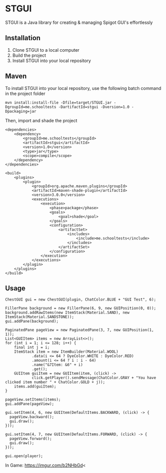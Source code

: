 # STGUI

STGUI is a Java library for creating & managing Spigot GUI's effortlessly

## Installation

1. Clone STGUI to a local computer
2. Build the project
3. Install STGUI into your local repository

## Maven

To install STGUI into your local repository, use the following batch command in the project folder
```
mvn install:install-file -Dfile=target/STGUI.jar -DgroupId=me.schooltests -DartifactId=stgui -Dversion=1.0 -Dpackaging=jar
```

Then, import and shade the project

```
<dependencies>
    <dependency>
        <groupId>me.schooltests</groupId>
        <artifactId>stgui</artifactId>
        <version>1.0</version>
        <type>jar</type>
        <scope>compile</scope>
    </dependency>
</dependencies>

<build>
    <plugins>
        <plugin>
            <groupId>org.apache.maven.plugins</groupId>
            <artifactId>maven-shade-plugin</artifactId>
            <version>3.0.0</version>
            <executions>
                <execution>
                    <phase>package</phase>
                    <goals>
                        <goal>shade</goal>
                    </goals>
                    <configuration>
                        <artifactSet>
                            <includes>
                                <include>me.schooltests</include>
                            </includes>
                        </artifactSet>
                    </configuration>
                </execution>
            </executions>
        </plugin>
    </plugins>
</build>
```

## Usage

```
ChestGUI gui = new ChestGUI(plugin, ChatColor.BLUE + "GUI Test", 6);

FillerPane background = new FillerPane(6, 9, new GUIPosition(0, 0));
background.addRawItems(new ItemStack(Material.SAND), new ItemStack(Material.SANDSTONE));
gui.addPane(background);

PaginatedPane pageView = new PaginatedPane(3, 7, new GUIPosition(1, 1));
List<GUIItem> items = new ArrayList<>();
for (int i = 1; i <= 128; i++) {
    final int j = i;
    ItemStack item = new ItemBuilder(Material.WOOL)
            .data(i <= 64 ? DyeColor.WHITE : DyeColor.RED)
            .amount(i <= 64 ? i : i - 64)
            .name("&7Item: &6" + i)
            .get();
    GUIItem guiItem = new GUIItem(item, (click) ->
            click.getPlayer().sendMessage(ChatColor.GRAY + "You have clicked item number " + ChatColor.GOLD + j));
    items.add(guiItem);
}

pageView.setItems(items);
gui.addPane(pageView);

gui.setItem(4, 6, new GUIItem(DefaultItems.BACKWARD, (click) -> {
  pageView.backward();
  gui.draw();
}));

gui.setItem(4, 7, new GUIItem(DefaultItems.FORWARD, (click) -> {
  pageView.forward();
  gui.draw();
}));

gui.open(player);
```

In Game: https://imgur.com/b2NHbGd<